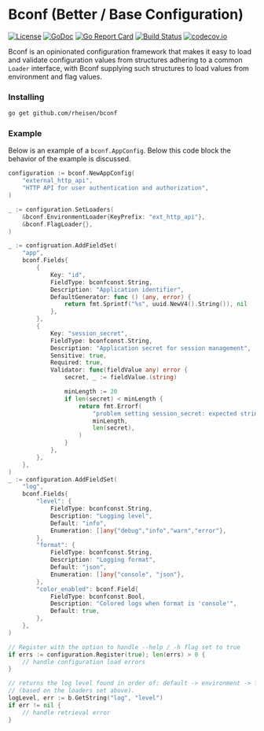 # Bconf (Better / Base Configuration)

[![License](https://img.shields.io/badge/License-Apache%202.0-blue.svg)](https://opensource.org/licenses/Apache-2.0)
[![GoDoc](https://godoc.org/github.com/rheisen/bconf?status.svg)](https://pkg.go.dev/github.com/rheisen/bconf)
[![Go Report Card](https://goreportcard.com/badge/github.com/rheisen/bconf)](https://goreportcard.com/report/github.com/rheisen/bconf)
[![Build Status](https://github.com/rheisen/bconf/actions/workflows/golang-test.yml/badge.svg?branch=main)](https://github.com/rheisen/bconf/actions/workflows/golang-test.yml)
[![codecov.io](https://codecov.io/github/rheisen/bconf/coverage.svg?branch=main)](https://codecov.io/github/rheisen/bconf?branch=main)

Bconf is an opinionated configuration framework that makes it easy to load and validate configuration values from
structures adhering to a common `Loader` interface, with Bconf supplying such structures to load values from environment
and flag values.

### Installing

```sh
go get github.com/rheisen/bconf
```

### Example

Below is an example of a `bconf.AppConfig`. Below this code block the behavior of the example is discussed.

```go
configuration := bconf.NewAppConfig(
    "external_http_api",
    "HTTP API for user authentication and authorization",
)

_ := configuration.SetLoaders(
    &bconf.EnvironmentLoader{KeyPrefix: "ext_http_api"},
    &bconf.FlagLoader{},
)

_ := configruation.AddFieldSet( 
    "app",
    bconf.Fields{
        {
            Key: "id", 
            FieldType: bconfconst.String,
            Description: "Application identifier",
            DefaultGenerator: func () (any, error) {
                return fmt.Sprintf("%s", uuid.NewV4().String()), nil
            },
        },
        {
            Key: "session_secret",
            FieldType: bconfconst.String,
            Description: "Application secret for session management",
            Sensitive: true,
            Required: true,
            Validator: func(fieldValue any) error {
                secret, _ := fieldValue.(string)

                minLength := 20
                if len(secret) < minLength {
                    return fmt.Errorf(
                        "problem setting session_secret: expected string of minimum %d characters (len=%d).",
                        minLength,
                        len(secret),
                    )
                }
            },
        },
    },
)
_ := configuration.AddFieldSet(
    "log",
    bconf.Fields{
        "level": {
            FieldType: bconfconst.String,
            Description: "Logging level",
            Default: "info",
            Enumeration: []any{"debug","info","warn","error"},
        },
        "format": {
            FieldType: bconfconst.String,
            Description: "Logging format",
            Default: "json",
            Enumeration: []any{"console", "json"},
        },
        "color_enabled": bconf.Field{
            FieldType: bconfconst.Bool,
            Description: "Colored logs when format is 'console'",
            Default: true,
        },
    },
)

// Register with the option to handle --help / -h flag set to true
if errs := configuration.Register(true); len(errs) > 0 {
    // handle configuration load errors
}

// returns the log level found in order of: default -> environment -> flag -> user override
// (based on the loaders set above).
logLevel, err := b.GetString("log", "level") 
if err != nil {
    // handle retrieval error
}
```

